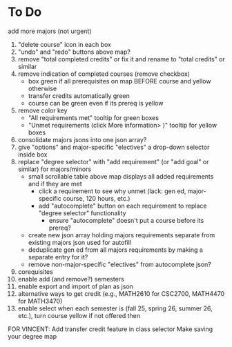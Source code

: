 
# To Do

add more majors (not urgent)  
1. "delete course" icon in each box
2. "undo" and "redo" buttons above map?
3. remove "total completed credits" or fix it and rename to "total credits" or similar
4. remove indication of completed courses (remove checkbox)
    * box green if all prerequisites on map BEFORE course and yellow otherwise
    * transfer credits automatically green
    * course can be green even if its prereq is yellow
5. remove color key
    * "All requirements met" tooltip for green boxes
    * "Unmet requirements (click More information> )" tooltip for yellow boxes
6. consolidate majors jsons into one json array?
7. give "options" and major-specific "electives" a drop-down selector inside box
8. replace "degree selector" with "add requirement" (or "add goal" or similar) for majors/minors
    * small scrollable table above map displays all added requirements and if they are met
        * click a requirement to see why unmet (lack: gen ed, major-specific course, 120 hours, etc.)
        * add "autocomplete" button on each requirement to replace "degree selector" functionality
            * ensure "autocomplete" doesn't put a course before its prereq?
    * create new json array holding majors requirements separate from existing majors json used for autofill
    * deduplicate gen ed from all majors requirements by making a separate entry for it?
    * remove non-major-specific "electives" from autocomplete json?
9. corequisites
10. enable add (and remove?) semesters
11. enable export and import of plan as json
12. alternative ways to get credit (e.g., MATH2610 for CSC2700, MATH4470 for MATH3470)
13. enable select when each semester is (fall 25, spring 26, summer 26, etc.), turn course yellow if not offered then


FOR VINCENT: Add transfer credit feature in class selector
Make saving your degree map